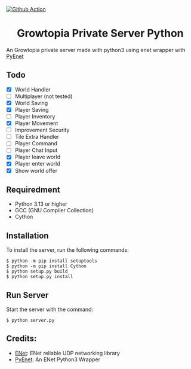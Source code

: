 [![Github Action](https://img.shields.io/github/actions/workflow/status/KIPASGTS/GrowtopiaPrivateServer-Python/main.yml?branch=main&logo=github&logoColor=white)](https://github.com/KIPASGTS/GrowtopiaPrivateServer-Python/branches)
<h1 align="center">Growtopia Private Server Python</h1>

An Growtopia private server made with python3 using enet wrapper with [PyEnet](https://github.com/aresch/pyenet)

## Todo
- [X] World Handler
- [ ] Multiplayer (not tested)
- [X] World Saving
- [X] Player Saving
- [ ] Player Inventory
- [X] Player Movement
- [ ] Improvement Security
- [ ] Tile Extra Handler
- [ ] Player Command
- [ ] Player Chat Input
- [X] Player leave world
- [X] Player enter world
- [X] Show world offer

## Requiredment
- Python 3.13 or higher
- GCC (GNU Compiler Collection)
- Cython
  
## Installation
To install the server, run the following commands:
```
$ python -m pip install setuptools
$ python -m pip install Cython
$ python setup.py build
$ python setup.py install
```

## Run Server
Start the server with the command:
```
$ python server.py
```

## Credits:
- [ENet](https://github.com/lsalzman/enet): ENet reliable UDP networking library
- [PyEnet](https://github.com/aresch/pyenet): An ENet Python3 Wrapper